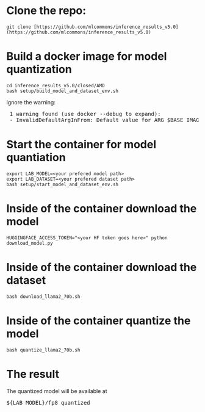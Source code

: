 # Clone the repo:
```
git clone [https://github.com/mlcommons/inference_results_v5.0](https://github.com/mlcommons/inference_results_v5.0)
```
# Build a docker image for model quantization
```
cd inference_results_v5.0/closed/AMD
bash setup/build_model_and_dataset_env.sh
```
Ignore the warning:
<pre>
 1 warning found (use docker --debug to expand):
 - InvalidDefaultArgInFrom: Default value for ARG $BASE_IMAGE results in empty or invalid base image name (line 2)
</pre>
# Start the container for model quantiation
```
export LAB_MODEL=<your prefered model path>
export LAB_DATASET=<your prefered dataset path>
bash setup/start_model_and_dataset_env.sh
```
# Inside of the container download the model
```
HUGGINGFACE_ACCESS_TOKEN="<your HF token goes here>" python download_model.py
```
# Inside of the container download the dataset
```
bash download_llama2_70b.sh
```
# Inside of the container quantize the model
```
bash quantize_llama2_70b.sh
```
# The result
The quantized model will be available at 
<pre>
${LAB_MODEL}/fp8_quantized
</pre>